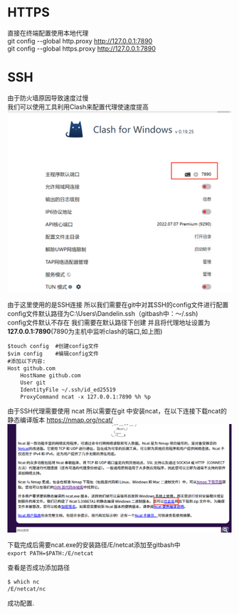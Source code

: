 
# HTTPS  
直接在终端配置使用本地代理  
git config --global http.proxy http://127.0.0.1:7890  
git config --global https.proxy http://127.0.0.1:7890  



# SSH
由于防火墙原因导致速度过慢  
我们可以使用工具利用Clash来配置代理使速度提高
![img_7.png](图片/img_7.png)

由于这里使用的是SSH连接 所以我们需要在git中对其SSH的config文件进行配置  
config文件默认路径为C:\Users\Dandelin\.ssh（gitbash中：～/.ssh)  
config文件默认不存在 我们需要在默认路径下创建 并且将代理地址设置为**127.0.0.1:7890**(7890为主机中监听clash的端口,如上图)  
```
$touch config  #创建config文件
$vim config    #编辑config文件
#添加以下内容:
Host github.com
    HostName github.com
    User git
    IdentityFile ~/.ssh/id_ed25519
    ProxyCommand ncat -x 127.0.0.1:7890 %h %p
```

由于SSH代理需要使用 ncat 所以需要在git 中安装ncat，在以下连接下载ncat的静态编译版本
https://nmap.org/ncat/
![img_8.png](图片/img_8.png)

下载完成后需要ncat.exe的安装路径/E/netcat添加至gitbash中  
`export PATH=$PATH:/E/netcat`

查看是否成功添加路径  
```
$ which nc
/E/netcat/nc

```
成功配置.
